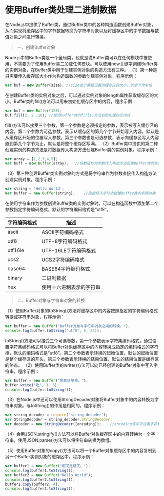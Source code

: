 # 使用Buffer类处理二进制数据

在Node.js中提供了Buffer类，通过Buffer类中的各种构造函数创建Buffer对象，从而实现将缓存区中的字节数据转换为字符串对象以及将缓存区中的字节数据与数值对象之间进行转换。

> 一、创建Buffer对象

  Node.js中的Buffer类是一个全局类，也就是说Buffer类可以在任何模块中被使用，不需要为了使用Buffer类二加载任何模块。可以使用new关键字创建Buffer类的实例对象，在Buffer类中用于创建实例对象的构造方法有三种。
   （1）第一种是只需要传入缓存区大小作为构造函数的参数创建实例对象，程序示例：



```javascript
var buf = new Buffer(size); //size表示需要设置的缓存区的大小，以字节为单位
```

  在创建Buffer类的实例对象之后，可以通过实例对象的length属性获取缓存区的大小。Buffer类的fill()方法可以用来初始化缓存区中的内容，程序示例：



```javascript
var buf = new Buffer(128);
buf.fill(2, 2 ,10); //使用Buffer类的fill()方法初始化缓存区内容
```

  fill()方法可以接受三个参数，第一个参数是必须指定的参数，表示被写入缓存区的内容。第二个参数为可选参数，表示从缓存区的第几个字节开始写入内容，默认是从缓存区开始的位置写入参数。第三个参数也是可选参数，表示向缓存区写入内容直到第几个字节为止，默认是将整个缓存区写满。
   （2）Buffer类中提供的第二种创建实例的构造方法是将数组传入构造方法创建Buffer类的实例对象。程序示例：



```javascript
var array = [1,2,3,4,5];
var buff = new Buffer(array);   //将数组作为参数传入构造方法创建Buffer类的实例对象
```

 （3）第三种创建Buffer类实例对象的方式是将字符串作为参数直接传入构造方法创建实例对象，程序示例：



```javascript
var string = 'Hello World';
var buffer = new Buffer(string);    //直接传入字符串创建Buffer类的实例对象
```

 在使用字符串作为参数创建Buffer类的实例对象时，可以在构造函数中添加第二个参数指定字符编码格式，默认的字符编码格式是“utf8”。

| 字符编码格式 | 描述                     |
| ------------ | ------------------------ |
| ascii        | ASCII字符编码格式        |
| utf8         | UTF-8字符编码格式        |
| utf16le      | UTF-16LE字符编码格式     |
| ucs2         | UCS2字符编码格式         |
| base64       | BASE64字符编码格式       |
| binary       | 二进制数据               |
| hex          | 使用十六进制表示的字符串 |

> 二、Buffer对象与字符串对象的转换

  （1）使用Buffer对象的toString()方法将缓存区中的内容按照指定的字符编码格式转换成字符串对象，程序示例：



```javascript
var buffer = new Buffer("Buffer对象与字符串对象之间的转换。");
console.log(buffer.toString("utf8", 6, 24));
```

 toString()方法可以接受三个可选参数，第一个参数表示字符集编码格式，通过设置字符集编码格式可以将Buffer对象缓存区中的内容转换成指定的编码格式的字符串，默认的编码格式是“utf8”。第二个参数表示转换的起始位置，默认的起始位置是整个缓存区的开头。第三个参数表示转换的结束位置，默认的结束位置是缓存区的终点。
   （2）使用Buffer类的write()方法可以向已经创建的Buffer对象中写入字符串。程序示例：



```javascript
var buffer = new Buffer("我喜欢苹果。");
buffer.write("吃", 3, 3);
console.log(buffer.toString());
```

（3）在Node.js中还可以使用StringDecoder对象将Buffer对象中的内容转换为字符串对象。与toString()的作用是相同的，程序示例：



```javascript
var string_decoder = require("string_decoder");
var StringDecoder = string_decoder.StringDecoder;
var decoder = new StringDecoder([encoding]);    //encoding表示可设置字符集编码格式
```

（4）会用JSON.stringify()方法可以将Buffer对象缓存区中的内容转换为一个字符串，使用JSON.parse()方法可以将字符串转换为数组。

（5）使用Buffer对象的copy()方法可以将一个Buffer对象缓存区中的内容复制到另一个Buffer实例对象的缓存区中。程序示例：



```javascript
var buffer1 = new Buffer("明天是晴天。");
console.log(buffer1.toString());
var buffer2 = new Buffer("Hello World");
console.log(buffer2.toString());
buffer1.copy(buffer2, 4);
console.log(buffer2.toString());
```



